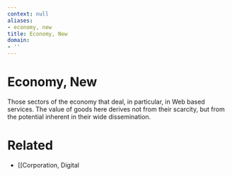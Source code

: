 ```yaml
---
context: null
aliases:
- economy, new
title: Economy, New
domain:
- ''
---
```


# Economy, New

Those sectors of the economy that deal, in particular, in Web based services. The value of goods here derives not from their scarcity, but from the potential inherent in their wide dissemination.

# Related

- [[Corporation, Digital
